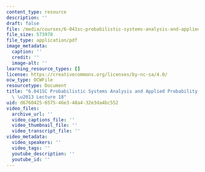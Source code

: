 ```yaml
---
content_type: resource
description: ''
draft: false
file: /media/courses/6-041sc-probabilistic-systems-analysis-and-applied-probability-fall-2013/d6760425657546e348a432e3da4bc552_MIT6_041SCF13_lec18_300k.pdf
file_size: 573978
file_type: application/pdf
image_metadata:
  caption: ''
  credit: ''
  image-alt: ''
learning_resource_types: []
license: https://creativecommons.org/licenses/by-nc-sa/4.0/
ocw_type: OCWFile
resourcetype: Document
title: "6.041SC Probabilistic Systems Analysis and Applied Probability, Fall 2013Transcript\
  \ \u2013 Lecture 18"
uid: d6760425-6575-46e3-48a4-32e3da4bc552
video_files:
  archive_url: ''
  video_captions_file: ''
  video_thumbnail_file: ''
  video_transcript_file: ''
video_metadata:
  video_speakers: ''
  video_tags: ''
  youtube_description: ''
  youtube_id: ''
---
```

